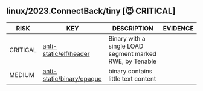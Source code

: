 ## linux/2023.ConnectBack/tiny [😈 CRITICAL]

| RISK | KEY | DESCRIPTION | EVIDENCE |
|--|--|--|--|
| CRITICAL | [anti-static/elf/header](https://github.com/chainguard-dev/malcontent/blob/main/rules/anti-static/elf/header.yara#single_load_rwe) | Binary with a single LOAD segment marked RWE, by Tenable | |
| MEDIUM | [anti-static/binary/opaque](https://github.com/chainguard-dev/malcontent/blob/main/rules/anti-static/binary/opaque.yara#opaque_binary) | binary contains little text content | |

